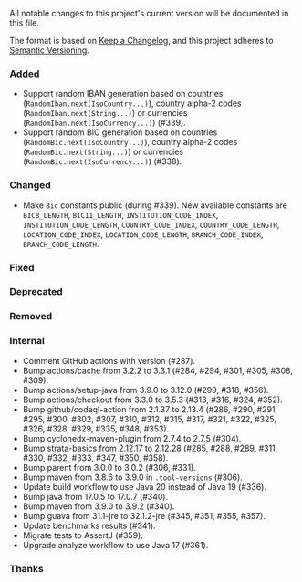 All notable changes to this project's current version will be documented in this file.

The format is based on [Keep a Changelog](https://keepachangelog.com/en/1.0.0/), and this project adheres
to [Semantic Versioning](https://semver.org/spec/v2.0.0.html).

### Added

- Support random IBAN generation based on countries (`RandomIban.next(IsoCountry...)`), country alpha-2
  codes (`RandomIban.next(String...)`) or currencies (`RandomIban.next(IsoCurrency...)`) (#339).
- Support random BIC generation based on countries (`RandomBic.next(IsoCountry...)`), country alpha-2
  codes (`RandomBic.next(String...)`) or currencies (`RandomBic.next(IsoCurrency...)`) (#338).

### Changed

- Make `Bic` constants public (during #339). New available constants are `BIC8_LENGTH`,
  `BIC11_LENGTH`, `INSTITUTION_CODE_INDEX`, `INSTITUTION_CODE_LENGTH`, `COUNTRY_CODE_INDEX`,
  `COUNTRY_CODE_LENGTH`, `LOCATION_CODE_INDEX`, `LOCATION_CODE_LENGTH`, `BRANCH_CODE_INDEX`,
  `BRANCH_CODE_LENGTH`.

### Fixed

### Deprecated

### Removed

### Internal

- Comment GitHub actions with version (#287).
- Bump actions/cache from 3.2.2 to 3.3.1 (#284, #294, #301, #305, #308, #309).
- Bump actions/setup-java from 3.9.0 to 3.12.0 (#299, #318, #356).
- Bump actions/checkout from 3.3.0 to 3.5.3 (#313, #316, #324, #352).
- Bump github/codeql-action from 2.1.37 to 2.13.4 (#286, #290, #291, #295, #300, #302, #307, #310,
  #312, #315, #317, #321, #322, #325, #326, #328, #329, #335, #348, #353).
- Bump cyclonedx-maven-plugin from 2.7.4 to 2.7.5 (#304).
- Bump strata-basics from 2.12.17 to 2.12.28 (#285, #288, #289, #311, #330, #332, #333, #347, #350, #358).
- Bump parent from 3.0.0 to 3.0.2 (#306, #331).
- Bump maven from 3.8.6 to 3.9.0 in `.tool-versions` (#306).
- Update build workflow to use Java 20 instead of Java 19 (#336).
- Bump java from 17.0.5 to 17.0.7 (#340).
- Bump maven from 3.9.0 to 3.9.2 (#340).
- Bump guava from 31.1-jre to 32.1.2-jre (#345, #351, #355, #357).
- Update benchmarks results (#341).
- Migrate tests to AssertJ (#359).
- Upgrade analyze workflow to use Java 17 (#361).

### Thanks

